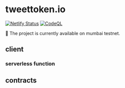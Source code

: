 # tweettoken.io

[![Netlify Status](https://api.netlify.com/api/v1/badges/79db14d1-9416-46df-949e-d9c0b0740137/deploy-status)](https://app.netlify.com/sites/tweet-token/deploys)
[![CodeQL](https://github.com/noahliechti/tweet-to-token/actions/workflows/codeql-analysis.yml/badge.svg)](https://github.com/noahliechti/tweet-to-token/actions/workflows/codeql-analysis.yml)

🚧 The project is currently available on mumbai testnet.

## client

### serverless function

## contracts
